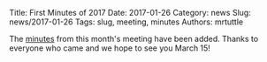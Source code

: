 Title: First Minutes of 2017
Date: 2017-01-26
Category: news
Slug: news/2017-01-26
Tags: slug, meeting, minutes
Authors: mrtuttle

The [minutes]({filename}/minutes/2017-01-18.md) from this month's meeting have been added.  Thanks to everyone who came and we hope to see you March 15!


